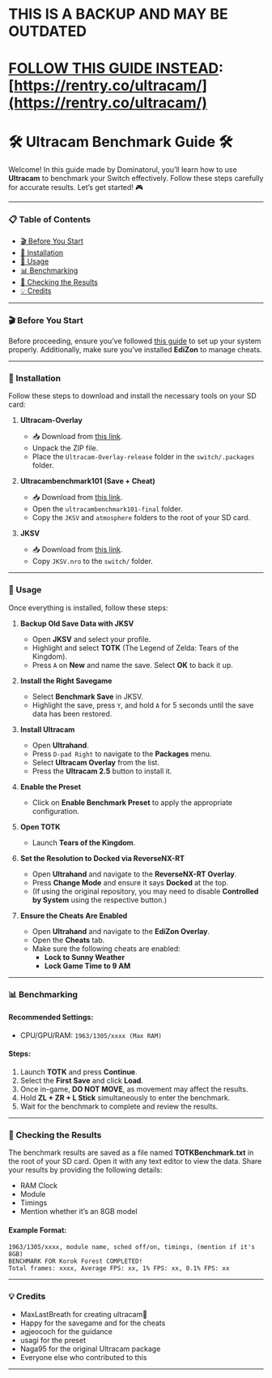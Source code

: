 # THIS IS A BACKUP AND MAY BE OUTDATED
# [FOLLOW THIS GUIDE INSTEAD](https://rentry.co/ultracam/): [https://rentry.co/ultracam/](https://rentry.co/ultracam/)
 
 # 🛠️ Ultracam Benchmark Guide 🛠️

Welcome! In this guide made by Dominatorul, you’ll learn how to use **Ultracam** to benchmark your Switch effectively.
Follow these steps carefully for accurate results. Let’s get started! 🎮

------

### 📋 Table of Contents
- [🎬 Before You Start](#before-you-start)
- [💾 Installation](#installation)
- [📖 Usage](#usage)
- [📊 Benchmarking](#benchmarking)
- [📂 Checking the Results](#checking-the-results)
- [💡 Credits](#credits)

---

### 🎬 Before You Start
Before proceeding, ensure you’ve followed [this guide](https://rentry.co/howtoget60fps) to set up your system properly.
Additionally, make sure you’ve installed **EdiZon** to manage cheats.

---

### 💾 Installation
Follow these steps to download and install the necessary tools on your SD card:

1. **Ultracam-Overlay**
   - 📥 Download from [this link](https://github.com/dominatorul/Ultracam-Overlay/archive/refs/tags/release.zip).
   - Unpack the ZIP file.
   - Place the `Ultracam-Overlay-release` folder in the `switch/.packages` folder.

2. **Ultracambenchmark101 (Save + Cheat)**
   - 📥 Download from [this link](https://github.com/dominatorul/ultracambenchmark101/archive/refs/tags/final.zip).
   - Open the `ultracambenchmark101-final` folder.
   - Copy the `JKSV` and `atmosphere` folders to the root of your SD card.

3. **JKSV**
   - 📥 Download from [this link](https://github.com/masagrator/FPSLocker/releases/latest).
   - Copy `JKSV.nro` to the `switch/` folder.

---

### 📖 Usage
Once everything is installed, follow these steps:

1. **Backup Old Save Data with JKSV**
   - Open **JKSV** and select your profile.
   - Highlight and select **TOTK** (The Legend of Zelda: Tears of the Kingdom).
   - Press `A` on **New** and name the save. Select **OK** to back it up.

2. **Install the Right Savegame**
   - Select **Benchmark Save** in JKSV.
   - Highlight the save, press `Y`, and hold `A` for 5 seconds until the save data has been restored.

3. **Install Ultracam**
   - Open **Ultrahand**.
   - Press `D-pad Right` to navigate to the **Packages** menu.
   - Select **Ultracam Overlay** from the list.
   - Press the **Ultracam 2.5** button to install it.

4. **Enable the Preset**
   - Click on **Enable Benchmark Preset** to apply the appropriate configuration.

5. **Open TOTK**
   - Launch **Tears of the Kingdom**.

6. **Set the Resolution to Docked via ReverseNX-RT**
   - Open **Ultrahand** and navigate to the **ReverseNX-RT Overlay**.
   - Press **Change Mode** and ensure it says **Docked** at the top.
   - (If using the original repository, you may need to disable **Controlled by System** using the respective button.)

7. **Ensure the Cheats Are Enabled**
   - Open **Ultrahand** and navigate to the **EdiZon Overlay**.
   - Open the **Cheats** tab.
   - Make sure the following cheats are enabled:
     - **Lock to Sunny Weather**
     - **Lock Game Time to 9 AM**

---

### 📊 Benchmarking

#### Recommended Settings:
- CPU/GPU/RAM: `1963/1305/xxxx (Max RAM)`

#### Steps:
1. Launch **TOTK** and press **Continue**.
2. Select the **First Save** and click **Load**.
3. Once in-game, **DO NOT MOVE**, as movement may affect the results.
4. Hold **ZL + ZR + L Stick** simultaneously to enter the benchmark.
5. Wait for the benchmark to complete and review the results.

---

### 📂 Checking the Results
The benchmark results are saved as a file named **TOTKBenchmark.txt** in the root of your SD card. Open it with any text editor to view the data. Share your results by providing the following details:
- RAM Clock
- Module
- Timings
- Mention whether it’s an 8GB model

#### Example Format:
```
1963/1305/xxxx, module name, sched off/on, timings, (mention if it's 8GB)
BENCHMARK FOR Korok Forest COMPLETED!
Total frames: xxxx, Average FPS: xx, 1% FPS: xx, 0.1% FPS: xx
```

---

### 💡 Credits
- MaxLastBreath for creating ultracam🐐
- Happy for the savegame and for the cheats
- agjeococh for the guidance
- usagi for the preset
- Naga95 for the original Ultracam package
- Everyone else who contributed to this

---
